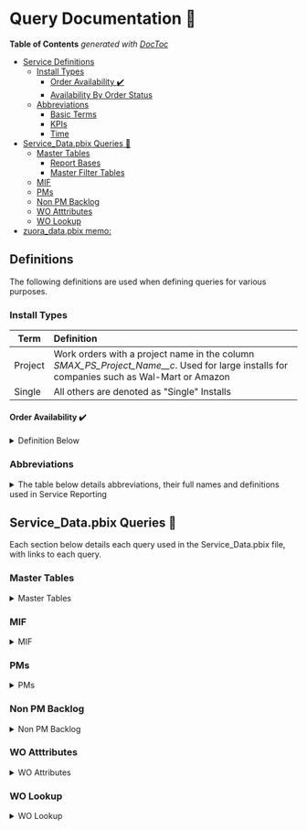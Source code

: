 # Query Documentation :open_book:

<!-- START doctoc generated TOC please keep comment here to allow auto update -->
<!-- DON'T EDIT THIS SECTION, INSTEAD RE-RUN doctoc TO UPDATE -->
**Table of Contents**  *generated with [DocToc](https://github.com/thlorenz/doctoc)*

- [Service Definitions](#service-definitions)
  - [Install Types](#install-types)
    - [Order Availability :heavy_check_mark:](#order-availability-heavy_check_mark)
    - [Availability By Order Status](#availability-by-order-status)
  - [Abbreviations](#abbreviations)
    - [Basic Terms](#basic-terms)
    - [KPIs](#kpis)
    - [Time](#time)
- [Service_Data.pbix Queries :memo:](#service_datapbix-queries-memo)
  - [Master Tables](#master-tables)
    - [Report Bases](#report-bases)
    - [Master Filter Tables](#master-filter-tables)
  - [MIF](#mif)
  - [PMs](#pms)
  - [Non PM Backlog](#non-pm-backlog)
  - [WO Atttributes](#wo-atttributes)
  - [WO Lookup](#wo-lookup)
- [zuora_data.pbix memo:](#zuora_datapbix-memo)

<!-- END doctoc generated TOC please keep comment here to allow auto update -->

## Definitions

The following definitions are used when defining queries for various purposes.

### Install Types
| Term  | Definition |
| ------| :---|
| Project |  Work orders with a project name in the column *SMAX_PS_Project_Name__c*. Used for large installs for companies such as Wal-Mart or Amazon
| Single |  All others are denoted as "Single" Installs |

#### Order Availability :heavy_check_mark:

<details>
  <summary> Definition Below  </summary>
  
***

Determines whether or not the work can be completed at this time. All scheduled work orders go in a separate bucket titled "Scheduled"
  
#### Availability By Order Status

| Unavailable  | Available  |
| ------------- | ------------- |
| Parts Hold | On Site|
| Pending Equipment/Parts | Open |
| Supply Chain Hold | Ready to Schedule |
| Sales Hold | Reschedule |
| Pending Contractor | Scheduling Hold |
| OS Pending contractor (ETA) | Service Hold |
| OS Pending contractor (Paperwork) | |
| OS Hold for shipping ETA | |
| OS Warranty | |
| Customer Success Hold | |
| Customer Hold | |
| Credit Hold | |

</details>

### Abbreviations

<details>
  <summary> The table below details abbreviations, their full names and definitions used in Service Reporting  </summary>

#### Basic Terms

| Abbreviation  | Full Name | Definition  |
| ------------- | ------------- | ------------- |
| WO | Work Order |  |
| RMR | Recurring Monthly Revenue | Money received from machine rentals |
| MIF | Machines in Field | These are the products in the field. This definition varies by department. Finance defines as machines with RMR while service defines as machines with subscription type of maintenance or rental. |
| PM | Preventative Maintenace | Cleaning the machine and changing filters |
| NRU | Non-responding Unit | GPS tracking unit failures, tracked by fleet admin |

#### KPIs

| Abbreviation  | Full Name | Definition  |
| ------------- | ------------- | ------------- |
| FTF |  First Time Fix | Indicates the percentage of time a technician is able to fix the issue the first time, without need for additional expertise, information, or parts |
| FTI |  First Time Install | Same as above but for installations |
| OTR | On Time Rating | An order is considered completed on time if it resolved before or on the resolution customer by date. On Time Rating is the percentage of break fix calls completed on time |
| SLA | Service Level Agreement | These vary based on order type |

#### Time

| Abbreviation  | Full Name |
| ------------- | ------------- |
| TTM | Trailing 12 Months |
| EoP | End of Period |

</details>

## Service_Data.pbix Queries :memo:

Each section below details each query used in the Service_Data.pbix file, with links to each query.

### Master Tables

<details>
  <summary> Master Tables  </summary>
 
***
Used as the basis for a report or a way to link different tables together for filtering purposes to ensure the correct data is shown.

#### Report Bases
| Query | Definition  |
| ------------- | ------------- | 
| [master_MIF](https://github.com/jfallt/PBI-Github/blob/master/SQL%20Queries/Service%20Data/Master%20Tables/master_MIF.sql) | MIF or *Machines in Field* |
| [master_SVMXC_Service_Order](https://github.com/jfallt/PBI-Github/blob/master/SQL%20Queries/Service%20Data/Master%20Tables/master_SVMXC_Service_Order.sql) | All ServiceMax service orders |
  
 #### Master Filter Tables
| Query | Definition  |
| ------------- | ------------- | 
| [master_account](https://github.com/jfallt/PBI-Github/blob/master/SQL%20Queries/Service%20Data/Master%20Tables/master_account.sql)| Only includes accounts with SVMXC service orders
| [master_filtration](https://github.com/jfallt/PBI-Github/blob/master/SQL%20Queries/Service%20Data/Master%20Tables/master_filtration.sql) | Distinct filters, categorized by RO (*Reverse Osmosis*) or Standard |
| [master_FSM_to_Market_Lookup](https://github.com/jfallt/PBI-Github/blob/master/SQL%20Queries/Service%20Data/Master%20Tables/master_FSM_to_Market_Lookup.sql) | Current Market assignments by FSM <Field Service Manager>, Used to tie different tables together by Market (i.e. master_SVMXC_Service_Order and master_MIF) |
| [master_item](https://github.com/jfallt/PBI-Github/blob/master/SQL%20Queries/Service%20Data/Master%20Tables/master_item.sql) | Master Product List, joined with Product2Master to consolidate similar products with different productIDs |
| [master_location](https://github.com/jfallt/PBI-Github/blob/master/SQL%20Queries/Service%20Data/Master%20Tables/master_location.sql) | Zip codes with current MIF count, latitude and longitude for GIS reporting |
| [master_order_types](https://github.com/jfallt/PBI-Github/blob/master/SQL%20Queries/Service%20Data/Master%20Tables/master_order_types.sql)| All order types from SVMXC |
| [master_productFamily](https://github.com/jfallt/PBI-Github/blob/master/SQL%20Queries/Service%20Data/Master%20Tables/master_productFamily.sql)| Use to filter reports using multiple tables with product family data |
| [master_sales_reps](https://github.com/jfallt/PBI-Github/blob/master/SQL%20Queries/Service%20Data/Master%20Tables/master_sales_reps.sql)| Sales reps on SVMXC orders |

</details>

### MIF

<details>
  <summary> MIF  </summary>
  
| Query | Definition  |
| ------------- | ------------- | 
| [MIF_Current_Installed_Products](https://github.com/jfallt/PBI-Github/blob/master/SQL%20Queries/Service%20Data/MIF/MIF_Current_Installed_Products.sql) | Serial labels for installed products, mot currently used for any reports | 
| [MIF_Historic](https://github.com/jfallt/PBI-Github/blob/master/SQL%20Queries/Service%20Data/MIF/MIF_Historic.sql) | Counts by Market, Product Family | 
|  [MIF_Historic_PreConversion](https://github.com/jfallt/PBI-Github/blob/master/SQL%20Queries/Service%20Data/MIF/MIF_Historic_PreConversion.sql) | Counts by Market, Product Family, combined with the query above in PBI for complete MIF history | 
</details>

### PMs
<details>
  <summary> PMs  </summary>
  
| Query | Definition  |
| ------------- | ------------- | 
| [wo_PM_backlog_dbo](https://github.com/jfallt/PBI-Github/blob/master/SQL%20Queries/Service%20Data/PMs/wo_PM_backlog_dbo.sql) | PM backlog from 2/28/2018 to 3/31/19, combined with query below in PBI for complete backlog history |
| [wo_PM_SVMXC_pm_backlog_count](https://github.com/jfallt/PBI-Github/blob/master/SQL%20Queries/Service%20Data/PMs/wo_SVMXC_pm_backlog_count.sql) | Backlog from 4/30/19 to Date |
| [wo_PM_SVMXC_pm_on_breakfix](https://github.com/jfallt/PBI-Github/blob/master/SQL%20Queries/Service%20Data/PMs/wo_SVMXC_pm_on_breakfix.sql) | WO Ids for breakfix pm counter resets (i.e. filter changes on breakfix) |
| [wo_PM_SVMXC_pm_creation_prediction](https://github.com/jfallt/PBI-Github/blob/master/SQL%20Queries/Service%20Data/PMs/wo_SVMXC_pm_creation_prediction.sql) | Shows current backlog, future PMs opening and projected PMs based on the date and frequency on each installed product |
 

</details>

### Non PM Backlog

<details>
  <summary> Non PM Backlog  </summary>

***
  
Refers to backlog of installs, purchase installs, removals and repossessions.

* [Non PM Backlog](https://github.com/jfallt/Quench_PowerBI_Reporting/blob/master/SQL%20Queries/Service%20Data/Non%20PM%20Backlog/wo_nonpm_backlog.sql)

</details>

### WO Atttributes

<details>
  <summary> WO Attributes  </summary>

***

1. These are complex and cannot be determined by calculated columns within PBI
1. Each attribute has its own query
1. Each query has its own set of parameters defined below
1. All abbreviations are defined above

* [wo_ftf_by_tech](https://github.com/jfallt/PBI-Github/blob/master/SQL%20Queries/Service%20Data/WO%20Attributes/wo_ftf_by_tech.sql)
  * When a technician selected "Additional Work Required", this query pulls the first row containing the following:
      * Resolution Code
      * Technician
      * Time
* [wo_labor_days](https://github.com/jfallt/PBI-Github/blob/master/SQL%20Queries/Service%20Data/WO%20Attributes/wo_labor_days.sql)
  * Uses labor transactions as another way to determine if a work order was an FTF (i.e. 2 visits is not an FTF)
* [wo_reschedules](https://github.com/jfallt/PBI-Github/blob/master/SQL%20Queries/Service%20Data/WO%20Attributes/wo_reschedules.sql)
  * Identify distinct scheduled dates (anything with 2 or more has n - 1 reschedules)
  * First scheduled date
  * Final scheduled date
* [wo_svmxc_order_history](https://github.com/jfallt/PBI-Github/blob/master/SQL%20Queries/Service%20Data/WO%20Attributes/wo_svmxc_order_history.sql)
  * Time in status
  * Used for Install SLA times
  * This is a part of the Temporal.SVMXCServiceOrder table but is pulled in separately to filter cancelled work orders to reduce data load
* [wo_work_order_line](https://github.com/jfallt/PBI-Github/blob/master/SQL%20Queries/Service%20Data/WO%20Attributes/wo_work_order_line.sql)
  * Aggregates cost by category
    * Parts
    * Tubing
    * Machines
    * Labor
    * Filters

</details>

### WO Lookup

<details>
  <summary> WO Lookup </summary>

* [wo_lookup_availability_and_group](https://github.com/jfallt/PBI-Github/blob/master/SQL%20Queries/Service%20Data/WO%20Lookup/wo_lookup_availability_and_group.sql)
  * Availability was [defined above](https://github.com/jfallt/PBI-Github/blob/master/Query_Documentation.md#install-types)
* [wo_lookup_pm_slas](https://github.com/jfallt/PBI-Github/blob/master/SQL%20Queries/Service%20Data/WO%20Lookup/wo_lookup_pm_slas.sql)
* [wo_lookup_problemcode_groups](https://github.com/jfallt/PBI-Github/blob/master/SQL%20Queries/Service%20Data/WO%20Lookup/wo_lookup_problemcode_groups.sql)
* [wo_lookup_rescode_groups](https://github.com/jfallt/PBI-Github/blob/master/SQL%20Queries/Service%20Data/WO%20Lookup/wo_lookup_rescode_groups.sql)
 

</details>
